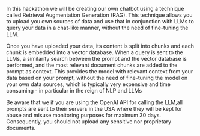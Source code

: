In this hackathon we will be creating our own chatbot using a technique called Retrieval Augmentation Generation (RAG). 
This technique allows you to upload you own sources of data and use that in conjunction with LLMs to query your data in a chat-like manner, without the need of fine-tuning the LLM.

Once you have uploaded your data,  its content is split into chunks and each chunk is embedded into a vector database. When a query is sent to the LLMs, a similarity search between the prompt and the vector database is performed, and the most relevant document chunks are added to the prompt as context. This provides the model with relevant context from your data based on your prompt, without the need of fine-tuning the model on your own data sources, which is typically very expensive and time consuming - in particular in the reign of NLP and LLMs

Be aware that we if you are using the OpenAI API for calling the LLM,all prompts are sent to their servers in the USA where they will be kept for abuse and misuse monitoring purposes for maximum 30 days. Consequently, you should not upload any sensitive nor proprietary documents. 
